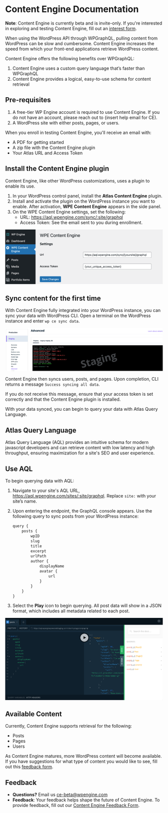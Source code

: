 # Content Engine Documentation

**Note**: Content Engine is currently beta and is invite-only. If you're interested in exploring and testing Content Engine, fill out an [interest form](https://docs.google.com/forms/d/e/1FAIpQLSeFKjb1i1t8dbXIQd35NDzoSNKpx_1nWuf72FXmbj9WYAqLYw/viewform).

When using the WordPress API through WPGraphQL, pulling content from WordPress can be slow and cumbersome. Content Engine increases the speed from which your front-end applications retrieve WordPress content.

Content Engine offers the following benefits over WPGraphQL:
1. Content Engine uses a custom query language that’s faster than WPGraphQL
2. Content Engine provides a logical, easy-to-use schema for content retrieval

## Pre-requisites 

1. A free-tier WP Engine account is required to use Content Engine. If you do not have an account, please reach out to {insert help email for CE).
2. A WordPress site with either posts, pages, or users.

When you enroll in testing Content Engine, you'll receive an email with:
- A PDF for getting started
- A zip file with the Content Engine plugin
- Your Atlas URL and Access Token

## Install the Content Engine plugin

Content Engine, like other WordPress customizations, uses a plugin to enable its use.

1. In your WordPress control panel, install the **Atlas Content Engine** plugin.
2. Install and activate the plugin on the WordPress instance you want to enable. After activation, **WPE Content Engine** appears in the side panel.
3. On the WPE Content Engine settings, set the following:
   - URL: https://aql.wpengine.com/sync/:site/graphql
   - Access Token: See the email sent to you during enrollment.

![WPE Content Engine Plugin](/content-engine/images/ce-plugin.png)

## Sync content for the first time

With Content Engine fully integrated into your WordPress instance, you can sync your data with WordPress CLI. Open a terminal on the WordPress instance and enter `wp ce sync data`.

![Content Engine sync](/content-engine/images/ce-sync.png)

Content Engine then syncs users, posts, and pages. Upon completion, CLI returns a message `Success syncing all data`.

If you do not receive this message, ensure that your access token is set correctly and that the Content Engine plugin is installed. 

With your data synced, you can begin to query your data with Atlas Query Language.


## Atlas Query Language 

Atlas Query Language (AQL) provides an intuitive schema for modern javascript developers and can retrieve content with low latency and high throughput, ensuring maximization for a site's SEO and user experience. 

## Use AQL

To begin querying data with AQL:

1. Navigate to your site's AQL URL, https://aql.wpengine.com/sites/:site/graphql.  Replace `site:` with your site’s name.

2. Upon entering the endpoint, the GraphQL console appears. Use the following query to sync posts from your WordPress instance: 

   ```
   query {
       posts {
           wpID
           slug
           title
           excerpt
           urlPath
           author {
               displayName
               avatar {
                   url
               }
           }
       }
   }
   ```

3. Select the **Play** icon to begin querying. All post data will show in a JSON format, which includes all metadata related to each post.

![AQL query](/content-engine/images/aql-query.png)

## Available Content


Currently, Content Engine supports retrieval for the following:

- Posts
- Pages
- Users

As Content Engine matures, more WordPress content will become available. If you have suggestions for what type of content you would like to see, fill out this [feedback form](https://docs.google.com/forms/d/e/1FAIpQLSecvuZ_EMiTIOlTSwcW1JnPQcFbAcCOwGlhURkzBI8Ps9vFzA/viewform).

## Feedback

- **Questions?** Email us ce-beta@wpengine.com
- **Feedback**: Your feedback helps shape the future of Content Engine. To provide feedback, fill out our [Content Engine Feedback Form](https://docs.google.com/forms/d/e/1FAIpQLSecvuZ_EMiTIOlTSwcW1JnPQcFbAcCOwGlhURkzBI8Ps9vFzA/viewform). 


